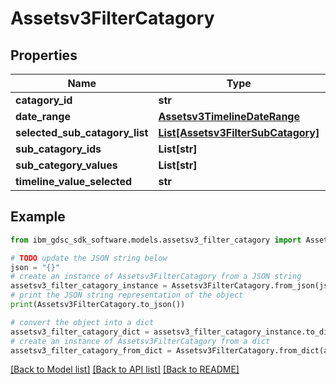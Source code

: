 # Assetsv3FilterCatagory


## Properties

Name | Type | Description | Notes
------------ | ------------- | ------------- | -------------
**catagory_id** | **str** |  | [optional] 
**date_range** | [**Assetsv3TimelineDateRange**](Assetsv3TimelineDateRange.md) |  | [optional] 
**selected_sub_catagory_list** | [**List[Assetsv3FilterSubCatagory]**](Assetsv3FilterSubCatagory.md) |  | [optional] 
**sub_catagory_ids** | **List[str]** |  | [optional] 
**sub_category_values** | **List[str]** |  | [optional] 
**timeline_value_selected** | **str** |  | [optional] 

## Example

```python
from ibm_gdsc_sdk_software.models.assetsv3_filter_catagory import Assetsv3FilterCatagory

# TODO update the JSON string below
json = "{}"
# create an instance of Assetsv3FilterCatagory from a JSON string
assetsv3_filter_catagory_instance = Assetsv3FilterCatagory.from_json(json)
# print the JSON string representation of the object
print(Assetsv3FilterCatagory.to_json())

# convert the object into a dict
assetsv3_filter_catagory_dict = assetsv3_filter_catagory_instance.to_dict()
# create an instance of Assetsv3FilterCatagory from a dict
assetsv3_filter_catagory_from_dict = Assetsv3FilterCatagory.from_dict(assetsv3_filter_catagory_dict)
```
[[Back to Model list]](../README.md#documentation-for-models) [[Back to API list]](../README.md#documentation-for-api-endpoints) [[Back to README]](../README.md)


